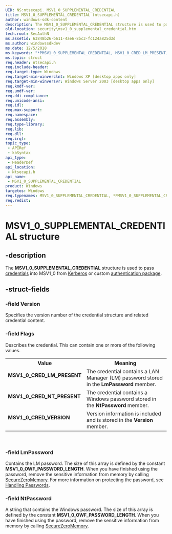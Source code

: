 ```yaml
---
UID: NS:ntsecapi._MSV1_0_SUPPLEMENTAL_CREDENTIAL
title: MSV1_0_SUPPLEMENTAL_CREDENTIAL (ntsecapi.h)
author: windows-sdk-content
description: The MSV1_0_SUPPLEMENTAL_CREDENTIAL structure is used to pass credentials into MSV1_0 from Kerberos or custom authentication package.
old-location: security\msv1_0_supplemental_credential.htm
tech.root: SecAuthN
ms.assetid: 63848b26-b611-4ae6-8bc3-fc124a825d3d
ms.author: windowssdkdev
ms.date: 12/5/2018
ms.keywords: "*PMSV1_0_SUPPLEMENTAL_CREDENTIAL, MSV1_0_CRED_LM_PRESENT, MSV1_0_CRED_NT_PRESENT, MSV1_0_CRED_VERSION, MSV1_0_SUPPLEMENTAL_CREDENTIAL, MSV1_0_SUPPLEMENTAL_CREDENTIAL structure [Security], PMSV1_0_SUPPLEMENTAL_CREDENTIAL, PMSV1_0_SUPPLEMENTAL_CREDENTIAL structure pointer [Security], _lsa_msv1_0_supplemental_credential, ntsecapi/MSV1_0_SUPPLEMENTAL_CREDENTIAL, ntsecapi/PMSV1_0_SUPPLEMENTAL_CREDENTIAL, security.msv1_0_supplemental_credential"
ms.topic: struct
req.header: ntsecapi.h
req.include-header: 
req.target-type: Windows
req.target-min-winverclnt: Windows XP [desktop apps only]
req.target-min-winversvr: Windows Server 2003 [desktop apps only]
req.kmdf-ver: 
req.umdf-ver: 
req.ddi-compliance: 
req.unicode-ansi: 
req.idl: 
req.max-support: 
req.namespace: 
req.assembly: 
req.type-library: 
req.lib: 
req.dll: 
req.irql: 
topic_type:
 - APIRef
 - kbSyntax
api_type:
 - HeaderDef
api_location:
 - Ntsecapi.h
api_name:
 - MSV1_0_SUPPLEMENTAL_CREDENTIAL
product: Windows
targetos: Windows
req.typenames: MSV1_0_SUPPLEMENTAL_CREDENTIAL, *PMSV1_0_SUPPLEMENTAL_CREDENTIAL
req.redist: 
---
```


# MSV1_0_SUPPLEMENTAL_CREDENTIAL structure


## -description


The <b>MSV1_0_SUPPLEMENTAL_CREDENTIAL</b> structure is used to pass <a href="https://msdn.microsoft.com/db46def4-bfdc-4801-a57d-d568e94a2dbb">credentials</a> into MSV1_0 from <a href="https://msdn.microsoft.com/f17042c3-ba1a-408f-af55-5f171b0dee33">Kerberos</a> or custom <a href="https://msdn.microsoft.com/0baaa937-f635-4500-8dcd-9dbbd6f4cd02">authentication package</a>.


## -struct-fields




### -field Version

Specifies the version number of the credential structure and related credential content.


### -field Flags

Describes the credential. This can contain one or more of the following values.

<table>
<tr>
<th>Value</th>
<th>Meaning</th>
</tr>
<tr>
<td width="40%"><a id="MSV1_0_CRED_LM_PRESENT"></a><a id="msv1_0_cred_lm_present"></a><dl>
<dt><b>MSV1_0_CRED_LM_PRESENT</b></dt>
</dl>
</td>
<td width="60%">
The credential contains a LAN Manager (LM) password stored in the <b>LmPassword</b> member.

</td>
</tr>
<tr>
<td width="40%"><a id="MSV1_0_CRED_NT_PRESENT"></a><a id="msv1_0_cred_nt_present"></a><dl>
<dt><b>MSV1_0_CRED_NT_PRESENT</b></dt>
</dl>
</td>
<td width="60%">
The credential contains a Windows password stored in the <b>NtPassword</b> member.

</td>
</tr>
<tr>
<td width="40%"><a id="MSV1_0_CRED_VERSION"></a><a id="msv1_0_cred_version"></a><dl>
<dt><b>MSV1_0_CRED_VERSION</b></dt>
</dl>
</td>
<td width="60%">
Version information is included and is stored in the <b>Version</b> member.

</td>
</tr>
</table>
 


### -field LmPassword

Contains the  LM password. The size of this array is defined by the constant <b>MSV1_0_OWF_PASSWORD_LENGTH</b>. When you have finished using the password, remove the sensitive information from memory by calling <a href="https://msdn.microsoft.com/2c4090a6-025b-4b7b-8f31-7e744ad51b39">SecureZeroMemory</a>. For more information on protecting the password, see <a href="https://msdn.microsoft.com/1d810f71-9bf5-4c5c-a573-c35081f604cf">Handling Passwords</a>.


### -field NtPassword

A string that contains the Windows password. The size of this array is defined by the constant <b>MSV1_0_OWF_PASSWORD_LENGTH</b>. When you have finished using the password, remove the sensitive information from memory by calling <a href="https://msdn.microsoft.com/2c4090a6-025b-4b7b-8f31-7e744ad51b39">SecureZeroMemory</a>.

